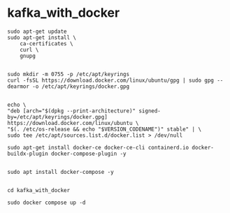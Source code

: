 # kafka_with_docker



    sudo apt-get update
    sudo apt-get install \
        ca-certificates \
        curl \
        gnupg


    sudo mkdir -m 0755 -p /etc/apt/keyrings
    curl -fsSL https://download.docker.com/linux/ubuntu/gpg | sudo gpg --dearmor -o /etc/apt/keyrings/docker.gpg


    echo \
    "deb [arch="$(dpkg --print-architecture)" signed-by=/etc/apt/keyrings/docker.gpg] https://download.docker.com/linux/ubuntu \
    "$(. /etc/os-release && echo "$VERSION_CODENAME")" stable" | \
    sudo tee /etc/apt/sources.list.d/docker.list > /dev/null

    sudo apt-get install docker-ce docker-ce-cli containerd.io docker-buildx-plugin docker-compose-plugin -y


    sudo apt install docker-compose -y


    cd kafka_with_docker
    
    sudo docker compose up -d
